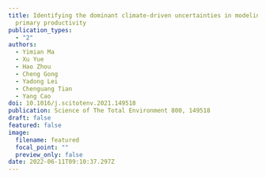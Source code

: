 ```yaml
---
title: Identifying the dominant climate-driven uncertainties in modeling gross
  primary productivity
publication_types:
  - "2"
authors:
  - Yimian Ma
  - Xu Yue
  - Hao Zhou
  - Cheng Gong
  - Yadong Lei
  - Chenguang Tian
  - Yang Cao
doi: 10.1016/j.scitotenv.2021.149518
publication: Science of The Total Environment 800, 149518
draft: false
featured: false
image:
  filename: featured
  focal_point: ""
  preview_only: false
date: 2022-06-11T09:10:37.297Z
---
```

